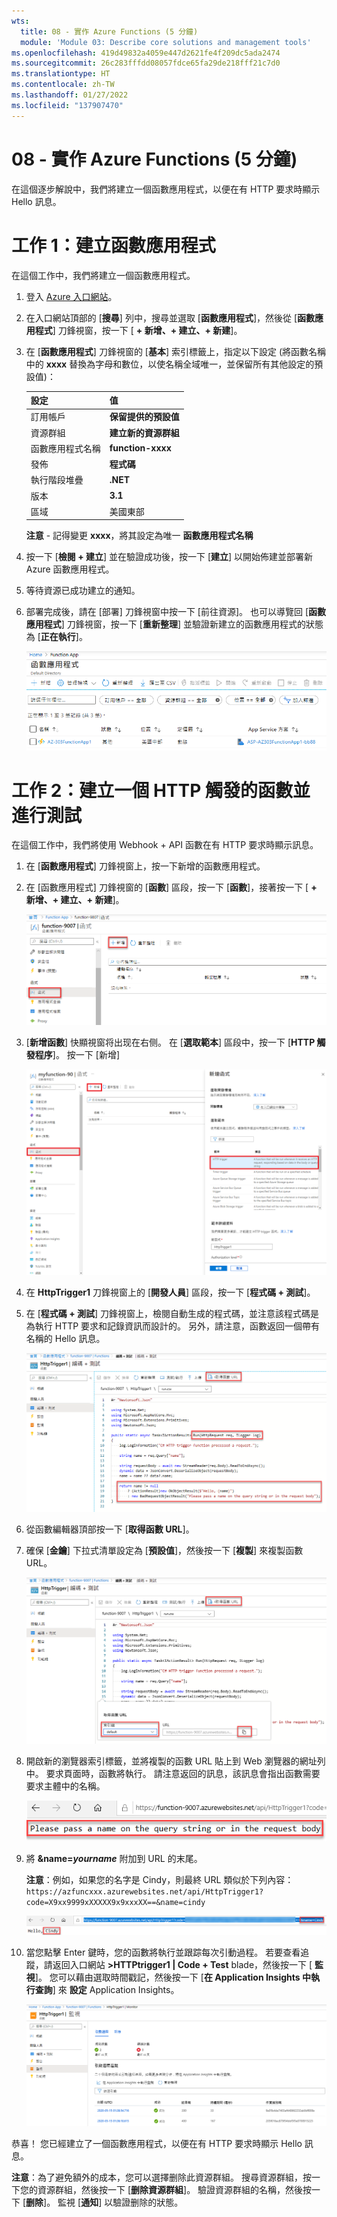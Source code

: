 ```yaml
---
wts:
  title: 08 - 實作 Azure Functions (5 分鐘)
  module: 'Module 03: Describe core solutions and management tools'
ms.openlocfilehash: 419d49832a4059e447d2621fe4f209dc5ada2474
ms.sourcegitcommit: 26c283fffdd08057fdce65fa29de218fff21c7d0
ms.translationtype: HT
ms.contentlocale: zh-TW
ms.lasthandoff: 01/27/2022
ms.locfileid: "137907470"
---
```

# <a name="08---implement-azure-functions-5-min"></a>08 - 實作 Azure Functions (5 分鐘)

在這個逐步解說中，我們將建立一個函數應用程式，以便在有 HTTP 要求時顯示 Hello 訊息。 

# <a name="task-1-create-a-function-app"></a>工作 1：建立函數應用程式 

在這個工作中，我們將建立一個函數應用程式。

1. 登入 [Azure 入口網站](https://portal.azure.com)。

2. 在入口網站頂部的 [**搜尋**] 列中，搜尋並選取 [**函數應用程式**]，然後從 [**函數應用程式**] 刀鋒視窗，按一下 [ **+ 新增、+ 建立、+ 新建**]。

3. 在 [**函數應用程式**] 刀鋒視窗的 [**基本**] 索引標籤上，指定以下設定 (將函數名稱中的 **xxxx** 替換為字母和數位，以使名稱全域唯一，並保留所有其他設定的預設值)： 

    | 設定 | 值 |
    | -- | --|
    | 訂用帳戶 | **保留提供的預設值** |
    | 資源群組 | **建立新的資源群組** |
    | 函數應用程式名稱 | **function-xxxx** |
    | 發佈 | **程式碼** |
    | 執行階段堆疊 | **.NET** |
    | 版本 | **3.1** |
    | 區域 | 美國東部 |

    **注意** - 記得變更 **xxxx**，將其設定為唯一 **函數應用程式名稱**

4. 按一下 [**檢閱 + 建立**] 並在驗證成功後，按一下 [**建立**] 以開始佈建並部署新 Azure 函數應用程式。

5. 等待資源已成功建立的通知。

6. 部署完成後，請在 [部署] 刀鋒視窗中按一下 [前往資源]。 也可以導覽回 [**函數應用程式**] 刀鋒視窗，按一下 [**重新整理**] 並驗證新建立的函數應用程式的狀態為 [**正在執行**]。 

    ![[函數應用程式] 頁面的熒幕擷取畫面，其中包含新函數應用程式。](../images/0701.png)

# <a name="task-2-create-a-http-triggered-function-and-test"></a>工作 2：建立一個 HTTP 觸發的函數並進行測試

在這個工作中，我們將使用 Webhook + API 函數在有 HTTP 要求時顯示訊息。 

1. 在 [**函數應用程式**] 刀鋒視窗上，按一下新增的函數應用程式。 

2. 在 [函數應用程式] 刀鋒視窗的 [**函數**] 區段，按一下 [**函數**]，接著按一下 [ **+ 新增、+ 建立、+ 新建**]。

    ![在 Azure 入口網站中的 [Azure functions for .Net 快速入門] 窗格中選擇開發環境步驟的熒幕擷取畫面。 用於建立新入口函數的顯示元素將醒目提示。 醒目提示的元素包括展開函數應用程式、新增函數、入口以及 [繼續] 按鈕。](../images/0702.png)

3. [**新增函數**] 快顯視窗将出现在右侧。 在 [**選取範本**] 區段中，按一下 [**HTTP 觸發程序**]。 按一下 [新增] 

    ![在 Azure 入口網站中的 [Azure functions for .Net 快速入門] 窗格中建立函數步驟的熒幕擷取畫面。 HTTP 觸發程序卡片會醒目提示，以說明用於向 Azure 函數新增新 webhook 的顯示元素。](../images/0702a.png)

4. 在 **HttpTrigger1** 刀鋒視窗上的 [**開發人員**] 區段，按一下 [**程式碼 + 測試**]。 

5. 在 [**程式碼 + 測試**] 刀鋒視窗上，檢閱自動生成的程式碼，並注意該程式碼是為執行 HTTP 要求和記錄資訊而設計的。 另外，請注意，函數返回一個帶有名稱的 Hello 訊息。 

    ![函數程式碼的熒幕擷取畫面。 醒目提示 Hello 訊息。](../images/0704.png)

6. 從函數編輯器頂部按一下 [**取得函數 URL**]。 

7. 確保 [**金鑰**] 下拉式清單設定為 [**預設值**]，然後按一下 [**複製**] 來複製函數 URL。 

    ![Azure 入口網站中函數編輯器內 [取得函數 URL] 窗格的螢幕擷取畫面。 醒目提示元素 [取得函數 URL] 按鈕、[設定金鑰] 下拉清單和 [複製 URL] 按鈕，以說明如何從函數編輯器取得和複製函數 URL。](../images/0705.png)

8. 開啟新的瀏覽器索引標籤，並將複製的函數 URL 貼上到 Web 瀏覽器的網址列中。 要求頁面時，函數將執行。 請注意返回的訊息，該訊息會指出函數需要要求主體中的名稱。

    ![請提供名稱訊息的熒幕擷取畫面。](../images/0706.png)

9. 將 **&name=*yourname*** 附加到 URL 的末尾。

    **注意**：例如，如果您的名字是 Cindy，則最終 URL 類似於下列內容：`https://azfuncxxx.azurewebsites.net/api/HttpTrigger1?code=X9xx9999xXXXXX9x9xxxXX==&name=cindy`

    ![在 Web 瀏覽器的網址列中醒目提示的函數 URL 和附加的範例使用者名稱的螢幕擷取畫面。 hello 訊息和使用者名稱也會醒目提示，以說明主流覽器窗口中函數的輸出。](../images/0707.png)

10. 當您點擊 Enter 鍵時，您的函數將執行並跟踪每次引動過程。 若要查看追蹤，請返回入口網站 **>HTTPtrigger1 \| Code + Test** blade，然後按一下 [ **監視**]。 您可以藉由選取時間戳記，然後按一下 [**在 Application Insights 中執行查詢**] 來 **設定** Application Insights。

    ![在 Azure 入口網站的函數編輯器中執行函數所產生的跟踪資訊記錄的螢幕擷取畫面。](../images/0709.png) 

恭喜！ 您已經建立了一個函數應用程式，以便在有 HTTP 要求時顯示 Hello 訊息。  

**注意**：為了避免額外的成本，您可以選擇删除此資源群組。 搜尋資源群組，按一下您的資源群組，然後按一下 [**删除資源群組**]。 驗證資源群組的名稱，然後按一下 [**删除**]。 監視 [**通知**] 以驗證删除的狀態。
